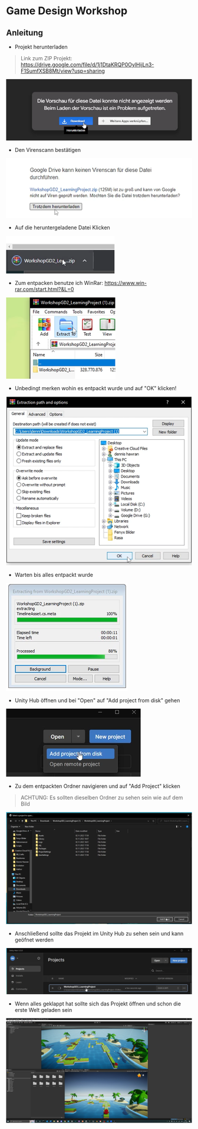 # Game Design Workshop

## Anleitung

* Projekt herunterladen
> Link zum ZIP Projekt: https://drive.google.com/file/d/1j1DtaKRQP0OylHijLn3-F1SumfXSB8Mt/view?usp=sharing

![Herunterladen](/ReadmeImgs/01.png)

* Den Virenscann bestätigen

![Bestätigen](/ReadmeImgs/02.png)

* Auf die heruntergeladene Datei Klicken

![Öffnen](/ReadmeImgs/03.png)

* Zum entpacken benutze ich WinRar: https://www.win-rar.com/start.html?&L=0

![Entpacken](/ReadmeImgs/04.png)

* Unbedingt merken wohin es entpackt wurde und auf "OK" klicken!

![Bestätigen](/ReadmeImgs/05.png)

* Warten bis alles entpackt wurde

![Warten](/ReadmeImgs/06.png)

* Unity Hub öffnen und bei "Open" auf "Add project from disk" gehen

![Projekt hinzufügen](/ReadmeImgs/07.png)

* Zu dem entpackten Ordner navigieren und auf "Add Project" klicken

> ACHTUNG: Es sollten dieselben Ordner zu sehen sein wie auf dem Bild

![AddProject](/ReadmeImgs/08.png)

* Anschließend sollte das Projekt im Unity Hub zu sehen sein und kann geöfnet werden

![Öffnen](/ReadmeImgs/09.png)

* Wenn alles geklappt hat sollte sich das Projekt öffnen und schon die erste Welt geladen sein

![Fertig](/ReadmeImgs/10.png)


